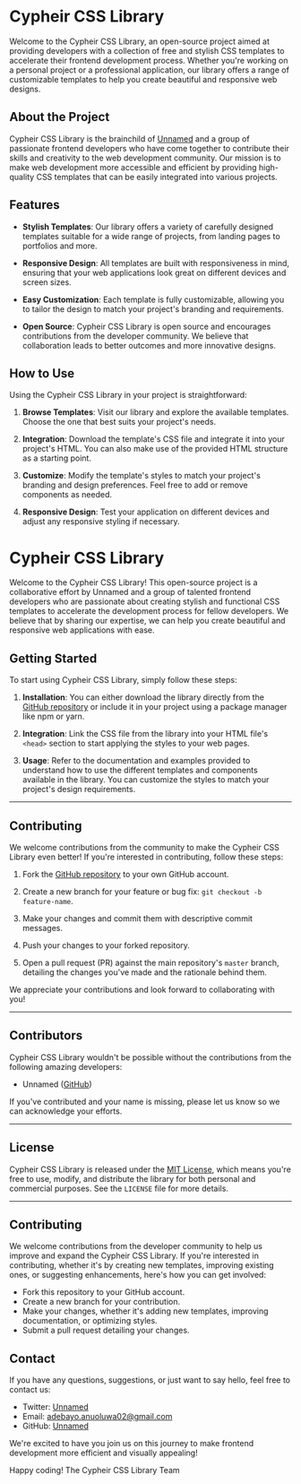 # Cypheir CSS Library

Welcome to the Cypheir CSS Library, an open-source project aimed at providing developers with a collection of free and stylish CSS templates to accelerate their frontend development process. Whether you're working on a personal project or a professional application, our library offers a range of customizable templates to help you create beautiful and responsive web designs.

## About the Project

Cypheir CSS Library is the brainchild of [Unnamed](https://twitter.com/unnamed-labs) and a group of passionate frontend developers who have come together to contribute their skills and creativity to the web development community. Our mission is to make web development more accessible and efficient by providing high-quality CSS templates that can be easily integrated into various projects.

## Features

- **Stylish Templates**: Our library offers a variety of carefully designed templates suitable for a wide range of projects, from landing pages to portfolios and more.

- **Responsive Design**: All templates are built with responsiveness in mind, ensuring that your web applications look great on different devices and screen sizes.

- **Easy Customization**: Each template is fully customizable, allowing you to tailor the design to match your project's branding and requirements.

- **Open Source**: Cypheir CSS Library is open source and encourages contributions from the developer community. We believe that collaboration leads to better outcomes and more innovative designs.

## How to Use

Using the Cypheir CSS Library in your project is straightforward:

1. **Browse Templates**: Visit our library and explore the available templates. Choose the one that best suits your project's needs.

2. **Integration**: Download the template's CSS file and integrate it into your project's HTML. You can also make use of the provided HTML structure as a starting point.

3. **Customize**: Modify the template's styles to match your project's branding and design preferences. Feel free to add or remove components as needed.

4. **Responsive Design**: Test your application on different devices and adjust any responsive styling if necessary.

# Cypheir CSS Library

Welcome to the Cypheir CSS Library! This open-source project is a collaborative effort by Unnamed and a group of talented frontend developers who are passionate about creating stylish and functional CSS templates to accelerate the development process for fellow developers. We believe that by sharing our expertise, we can help you create beautiful and responsive web applications with ease.

## Getting Started

To start using Cypheir CSS Library, simply follow these steps:

1. **Installation**: You can either download the library directly from the [GitHub repository](https://github.com/your-username/cypheir-css-library) or include it in your project using a package manager like npm or yarn.

2. **Integration**: Link the CSS file from the library into your HTML file's `<head>` section to start applying the styles to your web pages.

3. **Usage**: Refer to the documentation and examples provided to understand how to use the different templates and components available in the library. You can customize the styles to match your project's design requirements.

---

## Contributing

We welcome contributions from the community to make the Cypheir CSS Library even better! If you're interested in contributing, follow these steps:

1. Fork the [GitHub repository](https://github.com/unnamed-lab/cypheir-css-library) to your own GitHub account.

2. Create a new branch for your feature or bug fix: `git checkout -b feature-name`.

3. Make your changes and commit them with descriptive commit messages.

4. Push your changes to your forked repository.

5. Open a pull request (PR) against the main repository's `master` branch, detailing the changes you've made and the rationale behind them.

We appreciate your contributions and look forward to collaborating with you!

---

## Contributors

Cypheir CSS Library wouldn't be possible without the contributions from the following amazing developers:

- Unnamed ([GitHub](https://github.com/unnamed-lab))

If you've contributed and your name is missing, please let us know so we can acknowledge your efforts.

---

## License

Cypheir CSS Library is released under the [MIT License](https://opensource.org/licenses/MIT), which means you're free to use, modify, and distribute the library for both personal and commercial purposes. See the `LICENSE` file for more details.

---

## Contributing

We welcome contributions from the developer community to help us improve and expand the Cypheir CSS Library. If you're interested in contributing, whether it's by creating new templates, improving existing ones, or suggesting enhancements, here's how you can get involved:

- Fork this repository to your GitHub account.
- Create a new branch for your contribution.
- Make your changes, whether it's adding new templates, improving documentation, or optimizing styles.
- Submit a pull request detailing your changes.

## Contact

If you have any questions, suggestions, or just want to say hello, feel free to contact us:

- Twitter: [Unnamed](https://twitter.com/unnamed-labs)
- Email: [adebayo.anuoluwa02@gmail.com](mailto:adebayo.anuoluwa02@gmail.com)
- GitHub: [Unnamed](https://github.com/unnamed-lab)

We're excited to have you join us on this journey to make frontend development more efficient and visually appealing!

Happy coding!
The Cypheir CSS Library Team